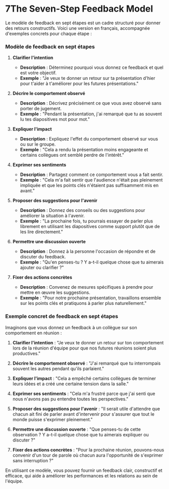 # 7The Seven-Step Feedback Model

Le modèle de feedback en sept étapes est un cadre structuré pour donner des retours constructifs. Voici une version en français, accompagnée d'exemples concrets pour chaque étape :

### Modèle de feedback en sept étapes

1. **Clarifier l'intention**
   - **Description** : Déterminez pourquoi vous donnez ce feedback et quel est votre objectif.
   - **Exemple** : "Je veux te donner un retour sur ta présentation d'hier pour t'aider à t'améliorer pour les futures présentations."

2. **Décrire le comportement observé**
   - **Description** : Décrivez précisément ce que vous avez observé sans porter de jugement.
   - **Exemple** : "Pendant la présentation, j'ai remarqué que tu as souvent lu tes diapositives mot pour mot."

3. **Expliquer l'impact**
   - **Description** : Expliquez l'effet du comportement observé sur vous ou sur le groupe.
   - **Exemple** : "Cela a rendu la présentation moins engageante et certains collègues ont semblé perdre de l'intérêt."

4. **Exprimer ses sentiments**
   - **Description** : Partagez comment ce comportement vous a fait sentir.
   - **Exemple** : "Cela m'a fait sentir que l'audience n'était pas pleinement impliquée et que les points clés n'étaient pas suffisamment mis en avant."

5. **Proposer des suggestions pour l'avenir**
   - **Description** : Donnez des conseils ou des suggestions pour améliorer la situation à l'avenir.
   - **Exemple** : "La prochaine fois, tu pourrais essayer de parler plus librement en utilisant les diapositives comme support plutôt que de les lire directement."

6. **Permettre une discussion ouverte**
   - **Description** : Donnez à la personne l'occasion de répondre et de discuter du feedback.
   - **Exemple** : "Qu'en penses-tu ? Y a-t-il quelque chose que tu aimerais ajouter ou clarifier ?"

7. **Fixer des actions concrètes**
   - **Description** : Convenez de mesures spécifiques à prendre pour mettre en œuvre les suggestions.
   - **Exemple** : "Pour notre prochaine présentation, travaillons ensemble sur les points clés et pratiquons à parler plus naturellement."

### Exemple concret de feedback en sept étapes

Imaginons que vous donnez un feedback à un collègue sur son comportement en réunion :

1. **Clarifier l'intention** : "Je veux te donner un retour sur ton comportement lors de la réunion d'équipe pour que nos futures réunions soient plus productives."

2. **Décrire le comportement observé** : "J'ai remarqué que tu interrompais souvent les autres pendant qu'ils parlaient."

3. **Expliquer l'impact** : "Cela a empêché certains collègues de terminer leurs idées et a créé une certaine tension dans la salle."

4. **Exprimer ses sentiments** : "Cela m'a frustré parce que j'ai senti que nous n'avons pas pu entendre toutes les perspectives."

5. **Proposer des suggestions pour l'avenir** : "Il serait utile d'attendre que chacun ait fini de parler avant d'intervenir pour s'assurer que tout le monde puisse s'exprimer pleinement."

6. **Permettre une discussion ouverte** : "Que penses-tu de cette observation ? Y a-t-il quelque chose que tu aimerais expliquer ou discuter ?"

7. **Fixer des actions concrètes** : "Pour la prochaine réunion, pouvons-nous convenir d'un tour de parole où chacun aura l'opportunité de s'exprimer sans interruption ?"

En utilisant ce modèle, vous pouvez fournir un feedback clair, constructif et efficace, qui aide à améliorer les performances et les relations au sein de l'équipe.
